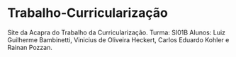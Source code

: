 # Trabalho-Curricularização
Site da Acapra do Trabalho da Curricularização. Turma: SI01B
Alunos: Luiz Guilherme Bambinetti, Vinicius de Oliveira Heckert, Carlos Eduardo Kohler e Rainan Pozzan.
